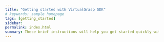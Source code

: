 ```yaml
---
title: "Getting started with VirtualGrasp SDK"
# keywords: sample homepage
tags: [getting_started]
sidebar: 
permalink: index.html
summary: These brief instructions will help you get started quickly with the theme. The other topics in this help provide additional information and detail about working with other aspects of this theme and Jekyll.
---
```


